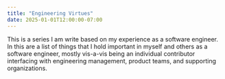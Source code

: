 ```yaml
---
title: "Engineering Virtues"
date: 2025-01-01T12:00:00-07:00
---
```


This is a series I am write based on my experience as a software engineer. In this are a list of things that I hold important in myself and others as a software engineer, mostly vis-a-vis being an individual contributor interfacing with engineering management, product teams, and supporting organizations.
